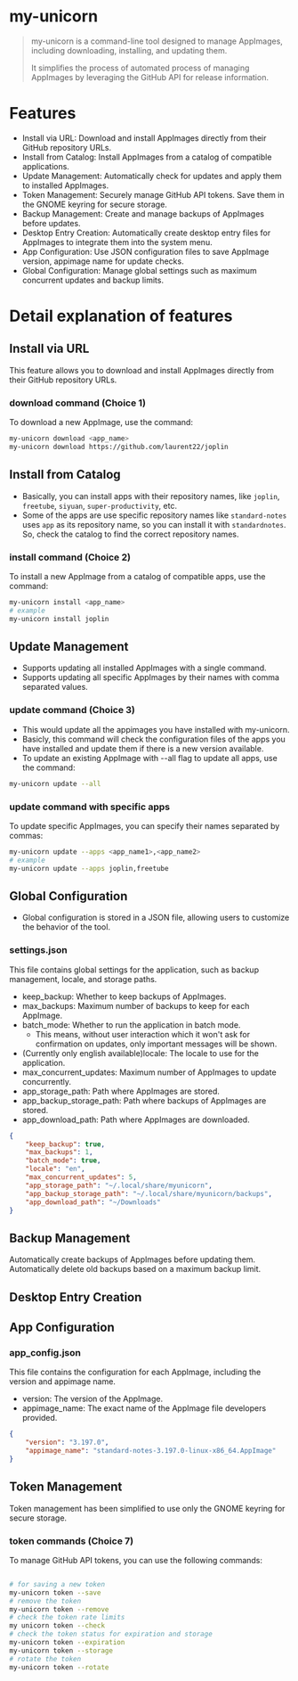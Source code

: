 # my-unicorn

> my-unicorn is a command-line tool designed to manage AppImages, including downloading, installing, and updating them.
>
> It simplifies the process of automated process of managing AppImages by leveraging the GitHub API for release information.

# Features

- Install via URL: Download and install AppImages directly from their GitHub repository URLs.
- Install from Catalog: Install AppImages from a catalog of compatible applications.
- Update Management: Automatically check for updates and apply them to installed AppImages.
- Token Management: Securely manage GitHub API tokens. Save them in the GNOME keyring for secure storage.
- Backup Management: Create and manage backups of AppImages before updates.
- Desktop Entry Creation: Automatically create desktop entry files for AppImages to integrate them into the system menu.
- App Configuration: Use JSON configuration files to save AppImage version, appimage name for update checks.
- Global Configuration: Manage global settings such as maximum concurrent updates and backup limits.

# Detail explanation of features

## Install via URL

This feature allows you to download and install AppImages directly from their GitHub repository URLs.

### download command (Choice 1)

To download a new AppImage, use the command:

```bash
my-unicorn download <app_name>
my-unicorn download https://github.com/laurent22/joplin
```

## Install from Catalog

- Basically, you can install apps with their repository names, like `joplin`, `freetube`, `siyuan`, `super-productivity`, etc.
- Some of the apps are use specific repository names like `standard-notes` uses `app` as its repository name,
 so you can install it with `standardnotes`. So, check the catalog to find the correct repository names.

### install command (Choice 2)

To install a new AppImage from a catalog of compatible apps, use the command:

```bash
my-unicorn install <app_name>
# example
my-unicorn install joplin
```

## Update Management

- Supports updating all installed AppImages with a single command.
- Supports updating all specific AppImages by their names with comma separated values.

### update command (Choice 3)

- This would update all the appimages you have installed with my-unicorn.
- Basicly, this command will check the configuration files of the apps you have installed
and update them if there is a new version available.
- To update an existing AppImage with --all flag to update all apps, use the command:

```bash
my-unicorn update --all
```

### update command with specific apps

To update specific AppImages, you can specify their names separated by commas:

```bash
my-unicorn update --apps <app_name1>,<app_name2>
# example
my-unicorn update --apps joplin,freetube
```

## Global Configuration

- Global configuration is stored in a JSON file, allowing users to customize the behavior of the tool.

### settings.json

This file contains global settings for the application, such as backup management, locale, and storage paths.

- keep_backup: Whether to keep backups of AppImages.
- max_backups: Maximum number of backups to keep for each AppImage.
- batch_mode: Whether to run the application in batch mode.
  - This means, without user interaction which it won't ask for confirmation on updates, only important messages will be shown.
- (Currently only english available)locale: The locale to use for the application.
- max_concurrent_updates: Maximum number of AppImages to update concurrently.
- app_storage_path: Path where AppImages are stored.
- app_backup_storage_path: Path where backups of AppImages are stored.
- app_download_path: Path where AppImages are downloaded.

```json
{
	"keep_backup": true,
	"max_backups": 1,
	"batch_mode": true,
	"locale": "en",
	"max_concurrent_updates": 5,
	"app_storage_path": "~/.local/share/myunicorn",
	"app_backup_storage_path": "~/.local/share/myunicorn/backups",
	"app_download_path": "~/Downloads"
}
```

## Backup Management

Automatically create backups of AppImages before updating them.
Automatically delete old backups based on a maximum backup limit.

## Desktop Entry Creation

## App Configuration

### app_config.json

This file contains the configuration for each AppImage, including the version and appimage name.

- version: The version of the AppImage.
- appimage_name: The exact name of the AppImage file developers provided.

```json
{
	"version": "3.197.0",
	"appimage_name": "standard-notes-3.197.0-linux-x86_64.AppImage"
}
```

## Token Management

Token management has been simplified to use only the GNOME keyring for secure storage.

### token commands (Choice 7)

To manage GitHub API tokens, you can use the following commands:

```bash

# for saving a new token
my-unicorn token --save
# remove the token
my-unicorn token --remove
# check the token rate limits
my unicorn token --check
# check the token status for expiration and storage
my-unicorn token --expiration
my-unicorn token --storage
# rotate the token
my-unicorn token --rotate

```
